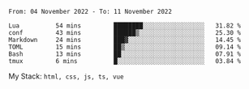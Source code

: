 <!--START_SECTION:waka-->

```text
From: 04 November 2022 - To: 11 November 2022

Lua          54 mins         ████████░░░░░░░░░░░░░░░░░   31.82 %
conf         43 mins         ██████▒░░░░░░░░░░░░░░░░░░   25.30 %
Markdown     24 mins         ███▓░░░░░░░░░░░░░░░░░░░░░   14.45 %
TOML         15 mins         ██▒░░░░░░░░░░░░░░░░░░░░░░   09.14 %
Bash         13 mins         ██░░░░░░░░░░░░░░░░░░░░░░░   07.91 %
tmux         6 mins          █░░░░░░░░░░░░░░░░░░░░░░░░   03.84 %
```

<!--END_SECTION:waka-->
My Stack: `html, css, js, ts, vue`
